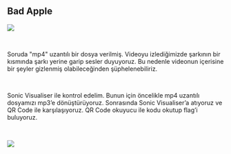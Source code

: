 ## Bad Apple

![](https://i.ibb.co/nw5h08W/badapple1.png)

<br>

Soruda "mp4" uzantılı bir dosya verilmiş. Videoyu izlediğimizde şarkının bir kısmında şarkı yerine garip sesler duyuyoruz. 
Bu nedenle videonun içerisine bir şeyler gizlenmiş olabileceğinden şüphelenebiliriz. 

<br>

Sonic Visualiser ile kontrol edelim. Bunun için öncelikle mp4 uzantılı dosyamızı mp3’e dönüştürüyoruz. 
Sonrasında Sonic Visualiser’a atıyoruz ve QR Code ile karşılaşıyoruz. QR Code okuyucu ile kodu okutup flag’i buluyoruz.

<br>

![](https://i.ibb.co/34xTYXM/badapple2.png)
